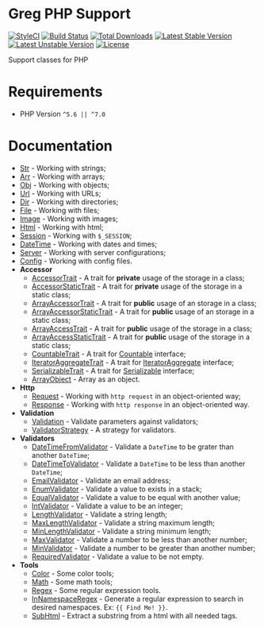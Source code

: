# Greg PHP Support

[![StyleCI](https://styleci.io/repos/66374374/shield?style=flat)](https://styleci.io/repos/66374374)
[![Build Status](https://travis-ci.org/greg-md/php-support.svg)](https://travis-ci.org/greg-md/php-support)
[![Total Downloads](https://poser.pugx.org/greg-md/php-support/d/total.svg)](https://packagist.org/packages/greg-md/php-support)
[![Latest Stable Version](https://poser.pugx.org/greg-md/php-support/v/stable.svg)](https://packagist.org/packages/greg-md/php-support)
[![Latest Unstable Version](https://poser.pugx.org/greg-md/php-support/v/unstable.svg)](https://packagist.org/packages/greg-md/php-support)
[![License](https://poser.pugx.org/greg-md/php-support/license.svg)](https://packagist.org/packages/greg-md/php-support)

Support classes for PHP

# Requirements

* PHP Version `^5.6 || ^7.0`

# Documentation

* [Str](docs/Str.md) - Working with strings;
* [Arr](docs/Arr.md) - Working with arrays;
* [Obj](docs/Obj.md) - Working with objects;
* [Url](docs/Url.md) - Working with URLs;
* [Dir](docs/DateTime.md) - Working with directories;
* [File](docs/File.md) - Working with files;
* [Image](docs/Image.md) - Working with images;
* [Html](docs/Html.md) - Working with html;
* [Session](docs/ServerIni.md) - Working with `$_SESSION`;
* [DateTime](docs/DateTime.md) - Working with dates and times;
* [Server](docs/Server.md) - Working with server configurations;
* [Config](docs/Config.md) - Working with config files.
* **Accessor**
    * [AccessorTrait](docs/Accessor/AccessorTrait.md) - A trait for **private** usage of the storage in a class;
    * [AccessorStaticTrait](docs/Accessor/AccessorStaticTrait.md) - A trait for **private** usage of the storage in a static class;
    * [ArrayAccessorTrait](docs/Accessor/ArrayAccessorTrait.md) - A trait for **public** usage of an storage in a class;
    * [ArrayAccessorStaticTrait](docs/Accessor/ArrayAccessorStaticTrait.md) - A trait for **public** usage of an storage in a static class;
    * [ArrayAccessTrait](docs/Accessor/ArrayAccessTrait.md) - A trait for **public** usage of the storage in a class;
    * [ArrayAccessStaticTrait](docs/Accessor/ArrayAccessStaticTrait.md) - A trait for **public** usage of the storage in a static class;
    * [CountableTrait](docs/Accessor/CountableTrait.md) - A trait for [Countable](http://php.net/manual/en/class.countable.php) interface;
    * [IteratorAggregateTrait](docs/Accessor/IteratorAggregateTrait.md) - A trait for [IteratorAggregate](http://php.net/manual/en/class.iteratoraggregate.php) interface;
    * [SerializableTrait](docs/Accessor/SerializableTrait.md) - A trait for [Serializable](http://php.net/manual/en/class.serializable.php) interface;
    * [ArrayObject](docs/Accessor/ArrayObject.md) - Array as an object.
* **Http**
    * [Request](docs/Request.md) - Working with `http request` in an object-oriented way;
    * [Response](docs/Response.md) - Working with `http response` in an object-oriented way.
* **Validation**
    * [Validation](docs/Validation.md) - Validate parameters against validators;
    * [ValidatorStrategy](docs/ValidatorStrategy.md) - A strategy for validators.
* **Validators**
    * [DateTimeFromValidator](docs/DateTimeFromValidator.md) - Validate a `DateTime` to be grater than another `DateTime`;
    * [DateTimeToValidator](docs/DateTimeToValidator.md) - Validate a `DateTime` to be less than another `DateTime`;
    * [EmailValidator](docs/EmailValidator.md) - Validate an email address;
    * [EnumValidator](docs/EnumValidator.md) - Validate a value to exists in a stack;
    * [EqualValidator](docs/EqualValidator.md) - Validate a value to be equal with another value;
    * [IntValidator](docs/IntValidator.md) - Validate a value to be an integer;
    * [LengthValidator](docs/LengthValidator.md) - Validate a string length;
    * [MaxLengthValidator](docs/LengthValidator.md) - Validate a string maximum length;
    * [MinLengthValidator](docs/MinLengthValidator.md) - Validate a string minimum length;
    * [MaxValidator](docs/MaxValidator.md) - Validate a number to be less than another number;
    * [MinValidator](docs/MinValidator.md) - Validate a number to be greater than another number;
    * [RequiredValidator](docs/RequiredValidator.md) - Validate a value to be not empty.
* **Tools**
    * [Color](docs/Color.md) - Some color tools;
    * [Math](docs/Math.md) - Some math tools;
    * [Regex](docs/Regex.md) - Some regular expression tools.
    * [InNamespaceRegex](docs/InNamespaceRegex.md) - Generate a regular expression to search in desired namespaces. Ex: `{{ Find Me! }}`.
    * [SubHtml](docs/SubHtml.md) - Extract a substring from a html with all needed tags.
